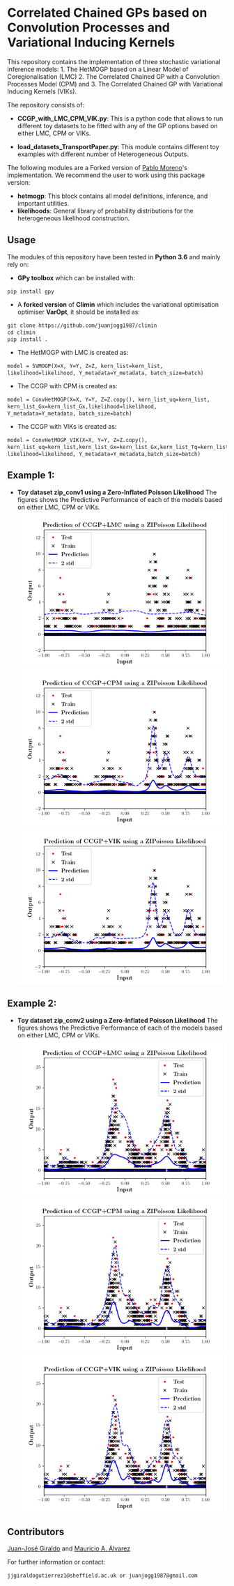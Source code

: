 # Correlated Chained GPs based on Convolution Processes and Variational Inducing Kernels

This repository contains the implementation of three stochastic variational inference models: 1. The HetMOGP based on a Linear Model of Coregionalisation (LMC) 2. The Correlated Chained GP with a Convolution Processes Model (CPM) and 3. The Correlated Chained GP with Variational Inducing Kernels (VIKs).

The repository consists of: 

- **CCGP_with_LMC_CPM_VIK.py**: This is a python code that allows to run different toy datasets to be fitted with any of the GP options based on either LMC, CPM or VIKs.

- **load_datasets_TransportPaper.py**: This module contains different toy examples with different number of Heterogeneous Outputs. 

The following modules are a Forked version of [Pablo Moreno](https://github.com/pmorenoz/HetMOGP)'s implementation. We recommend the user to work using this package version:
- **hetmogp**: This block contains all model definitions, inference, and important utilities. 
- **likelihoods**: General library of probability distributions for the heterogeneous likelihood construction.

## Usage

The modules of this repository have been tested in **Python 3.6** and mainly rely on:
* **GPy toolbox** which can be installed with:
```
pip install gpy
```
* A **forked version** of **Climin** which includes the variational optimisation optimiser **VarOpt**, it should be installed as:
```
git clone https://github.com/juanjogg1987/climin
cd climin
pip install .
```

* The HetMOGP with LMC is created as:
```
model = SVMOGP(X=X, Y=Y, Z=Z, kern_list=kern_list, likelihood=likelihood, Y_metadata=Y_metadata, batch_size=batch)
```

* The CCGP with CPM is created as:
```
model = ConvHetMOGP(X=X, Y=Y, Z=Z.copy(), kern_list_uq=kern_list, kern_list_Gx=kern_list_Gx,likelihood=likelihood, Y_metadata=Y_metadata, batch_size=batch)
```

* The CCGP with VIKs is created as:
```
model = ConvHetMOGP_VIK(X=X, Y=Y, Z=Z.copy(), kern_list_uq=kern_list,kern_list_Gx=kern_list_Gx,kern_list_Tq=kern_list_Tq, likelihood=likelihood, Y_metadata=Y_metadata,batch_size=batch)
```

## Example 1:
* **Toy dataset zip_conv1 using a Zero-Inflated Poisson Likelihood** The figures shows the Predictive Performance of each of the models based on either LMC, CPM or VIKs. 
![toy1](figs/CCGP_LMC_ZIP1.png)
![toy1](figs/CCGP_CPM_ZIP1.png)
![toy1](figs/CCGP_VIK_ZIP1.png)
## Example 2:
* **Toy dataset zip_conv2 using a Zero-Inflated Poisson Likelihood** The figures shows the Predictive Performance of each of the models based on either LMC, CPM or VIKs. 
![toy2](figs/CCGP_LMC_ZIP2.png)
![toy2](figs/CCGP_CPM_ZIP2.png)
![toy2](figs/CCGP_VIK_ZIP2.png)

## Contributors

[Juan-José Giraldo](https://github.com/juanjogg1987) and [Mauricio A. Álvarez](https://sites.google.com/site/maalvarezl/)

For further information or contact:
```
jjgiraldogutierrez1@sheffield.ac.uk or juanjogg1987@gmail.com
